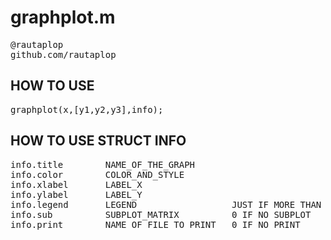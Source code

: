 <h1>graphplot.m</h1>
<pre>
@rautaplop
github.com/rautaplop
</pre>

<h2>HOW TO USE</h2>
<pre>
graphplot(x,[y1,y2,y3],info);
</pre>

<h2>HOW TO USE STRUCT INFO</h2>
<pre>
info.title        NAME_OF_THE_GRAPH
info.color        COLOR_AND_STYLE
info.xlabel       LABEL_X
info.ylabel       LABEL_Y
info.legend       LEGEND                  JUST IF MORE THAN 1 PLOT
info.sub          SUBPLOT_MATRIX          0 IF NO SUBPLOT
info.print        NAME_OF_FILE_TO_PRINT   0 IF NO PRINT
</pre>
